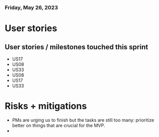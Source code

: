 ### Friday, May 26, 2023

# User stories

## User stories / milestones touched this sprint

- US17
- US08
- US33
- US08
- US17
- US33


# Risks + mitigations

- PMs are urging us to finish but the tasks are still too many: prioritize better on things that are crucial for the MVP.
- 


